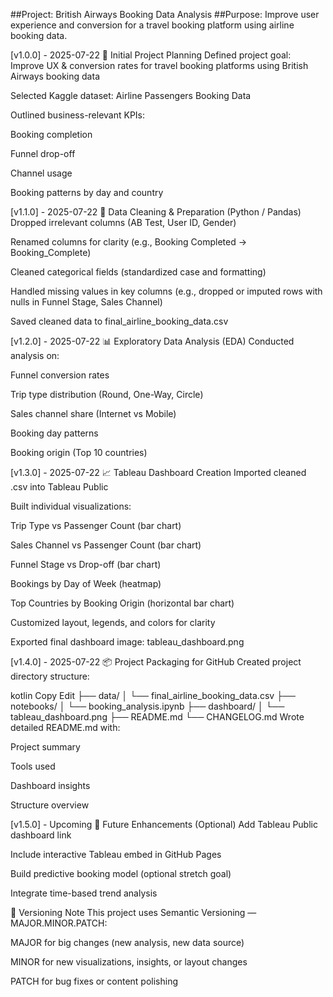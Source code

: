 ##Project: British Airways Booking Data Analysis
##Purpose: Improve user experience and conversion for a travel booking platform using airline booking data.

[v1.0.0] - 2025-07-22
🎯 Initial Project Planning
Defined project goal: Improve UX & conversion rates for travel booking platforms using British Airways booking data

Selected Kaggle dataset: Airline Passengers Booking Data

Outlined business-relevant KPIs:

Booking completion

Funnel drop-off

Channel usage

Booking patterns by day and country

[v1.1.0] - 2025-07-22
🧹 Data Cleaning & Preparation (Python / Pandas)
Dropped irrelevant columns (AB Test, User ID, Gender)

Renamed columns for clarity (e.g., Booking Completed → Booking_Complete)

Cleaned categorical fields (standardized case and formatting)

Handled missing values in key columns (e.g., dropped or imputed rows with nulls in Funnel Stage, Sales Channel)

Saved cleaned data to final_airline_booking_data.csv

[v1.2.0] - 2025-07-22
📊 Exploratory Data Analysis (EDA)
Conducted analysis on:

Funnel conversion rates

Trip type distribution (Round, One-Way, Circle)

Sales channel share (Internet vs Mobile)

Booking day patterns

Booking origin (Top 10 countries)

[v1.3.0] - 2025-07-22
📈 Tableau Dashboard Creation
Imported cleaned .csv into Tableau Public

Built individual visualizations:

Trip Type vs Passenger Count (bar chart)

Sales Channel vs Passenger Count (bar chart)

Funnel Stage vs Drop-off (bar chart)

Bookings by Day of Week (heatmap)

Top Countries by Booking Origin (horizontal bar chart)

Customized layout, legends, and colors for clarity

Exported final dashboard image: tableau_dashboard.png

[v1.4.0] - 2025-07-22
📦 Project Packaging for GitHub
Created project directory structure:

kotlin
Copy
Edit
├── data/
│   └── final_airline_booking_data.csv
├── notebooks/
│   └── booking_analysis.ipynb
├── dashboard/
│   └── tableau_dashboard.png
├── README.md
└── CHANGELOG.md
Wrote detailed README.md with:

Project summary

Tools used

Dashboard insights

Structure overview

[v1.5.0] - Upcoming
🚀 Future Enhancements (Optional)
Add Tableau Public dashboard link

Include interactive Tableau embed in GitHub Pages

Build predictive booking model (optional stretch goal)

Integrate time-based trend analysis

🔖 Versioning Note
This project uses Semantic Versioning — MAJOR.MINOR.PATCH:

MAJOR for big changes (new analysis, new data source)

MINOR for new visualizations, insights, or layout changes

PATCH for bug fixes or content polishing
